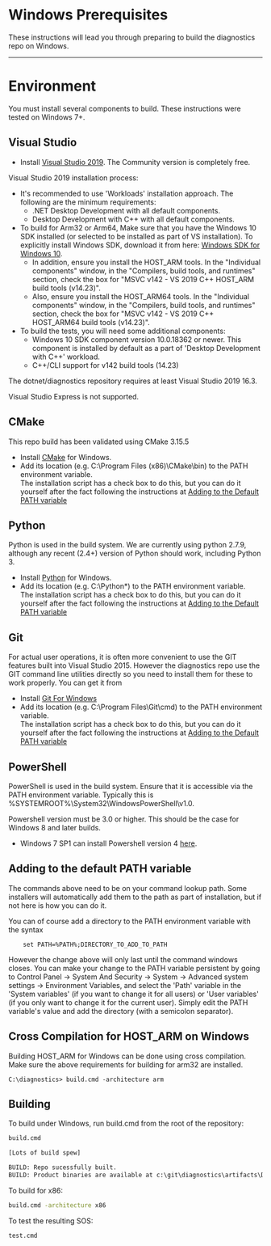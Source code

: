 Windows Prerequisites 
=====================

These instructions will lead you through preparing to build the diagnostics repo on Windows.

----------------
# Environment

You must install several components to build. These instructions were tested on Windows 7+.

## Visual Studio

- Install [Visual Studio 2019](https://visualstudio.microsoft.com/downloads/). The Community version is completely free.

Visual Studio 2019 installation process:
* It's recommended to use 'Workloads' installation approach. The following are the minimum requirements:
  * .NET Desktop Development with all default components.
  * Desktop Development with C++ with all default components.
* To build for Arm32 or Arm64, Make sure that you have the Windows 10 SDK installed (or selected to be installed as part of VS installation). To explicitly install Windows SDK, download it from here: [Windows SDK for Windows 10](https://developer.microsoft.com/en-us/windows/downloads).
  * In addition, ensure you install the HOST_ARM tools. In the "Individual components" window, in the "Compilers, build tools, and runtimes" section, check the box for "MSVC v142 - VS 2019 C++ HOST_ARM build tools (v14.23)".
  * Also, ensure you install the HOST_ARM64 tools. In the "Individual components" window, in the "Compilers, build tools, and runtimes" section, check the box for "MSVC v142 - VS 2019 C++ HOST_ARM64 build tools (v14.23)".
* To build the tests, you will need some additional components:
  * Windows 10 SDK component version 10.0.18362 or newer. This component is installed by default as a part of 'Desktop Development with C++' workload.
  * C++/CLI support for v142 build tools (14.23)

The dotnet/diagnostics repository requires at least Visual Studio 2019 16.3.

Visual Studio Express is not supported.

## CMake

This repo build has been validated using CMake 3.15.5

- Install [CMake](http://www.cmake.org/download) for Windows.
- Add its location (e.g. C:\Program Files (x86)\CMake\bin) to the PATH environment variable.  
  The installation script has a check box to do this, but you can do it yourself after the fact 
  following the instructions at [Adding to the Default PATH variable](#adding-to-the-default-path-variable)
  

## Python

Python is used in the build system. We are currently using python 2.7.9, although
any recent (2.4+) version of Python should work, including Python 3.
- Install [Python](https://www.python.org/downloads/) for Windows.
- Add its location (e.g. C:\Python*\) to the PATH environment variable.  
  The installation script has a check box to do this, but you can do it yourself after the fact 
  following the instructions at [Adding to the Default PATH variable](#adding-to-the-default-path-variable)

## Git

For actual user operations, it is often more convenient to use the GIT features built into Visual Studio 2015.
However the diagnostics repo use the GIT command line utilities directly so you need to install them
for these to work properly.   You can get it from 

- Install [Git For Windows](https://git-for-windows.github.io/)
- Add its location (e.g. C:\Program Files\Git\cmd) to the PATH environment variable.  
  The installation script has a check box to do this, but you can do it yourself after the fact 
  following the instructions at [Adding to the Default PATH variable](#adding-to-the-default-path-variable)

## PowerShell
PowerShell is used in the build system. Ensure that it is accessible via the PATH environment variable.
Typically this is %SYSTEMROOT%\System32\WindowsPowerShell\v1.0\.

Powershell version must be 3.0 or higher. This should be the case for Windows 8 and later builds.
- Windows 7 SP1 can install Powershell version 4 [here](https://www.microsoft.com/en-us/download/details.aspx?id=40855).

## Adding to the default PATH variable

The commands above need to be on your command lookup path.   Some installers will automatically add them to 
the path as part of installation, but if not here is how you can do it.  

You can of course add a directory to the PATH environment variable with the syntax
```
    set PATH=%PATH%;DIRECTORY_TO_ADD_TO_PATH
```
However the change above will only last until the command windows closes.   You can make your change to
the PATH variable persistent by going to  Control Panel -> System And Security -> System -> Advanced system settings -> Environment Variables, 
and select the 'Path' variable in the 'System variables' (if you want to change it for all users) or 'User variables' (if you only want
to change it for the current user).  Simply edit the PATH variable's value and add the directory (with a semicolon separator).

## Cross Compilation for HOST_ARM on Windows

Building HOST_ARM for Windows can be done using cross compilation. Make sure the above requirements for building for arm32 are installed.

    C:\diagnostics> build.cmd -architecture arm

## Building

To build under Windows, run build.cmd from the root of the repository:

```bat
build.cmd

[Lots of build spew]

BUILD: Repo sucessfully built.
BUILD: Product binaries are available at c:\git\diagnostics\artifacts\Debug\bin\Windows_NT.x64
```

To build for x86:

```bat
build.cmd -architecture x86
```

To test the resulting SOS:

```bat
test.cmd
```
